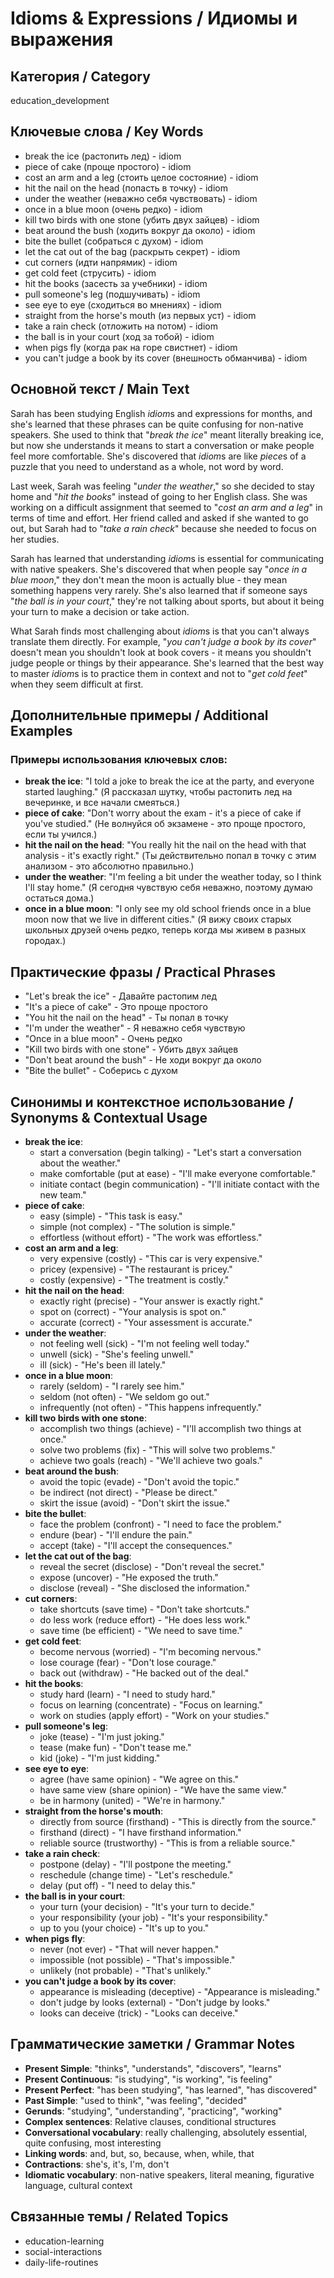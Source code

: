 # Idioms & Expressions / Идиомы и выражения

## Категория / Category
education_development


## Ключевые слова / Key Words
- break the ice (растопить лед) - idiom
- piece of cake (проще простого) - idiom
- cost an arm and a leg (стоить целое состояние) - idiom
- hit the nail on the head (попасть в точку) - idiom
- under the weather (неважно себя чувствовать) - idiom
- once in a blue moon (очень редко) - idiom
- kill two birds with one stone (убить двух зайцев) - idiom
- beat around the bush (ходить вокруг да около) - idiom
- bite the bullet (собраться с духом) - idiom
- let the cat out of the bag (раскрыть секрет) - idiom
- cut corners (идти напрямик) - idiom
- get cold feet (струсить) - idiom
- hit the books (засесть за учебники) - idiom
- pull someone's leg (подшучивать) - idiom
- see eye to eye (сходиться во мнениях) - idiom
- straight from the horse's mouth (из первых уст) - idiom
- take a rain check (отложить на потом) - idiom
- the ball is in your court (ход за тобой) - idiom
- when pigs fly (когда рак на горе свистнет) - idiom
- you can't judge a book by its cover (внешность обманчива) - idiom

## Основной текст / Main Text

Sarah has been studying English *idiom*s and expressions for months, and she's learned that these phrases can be quite confusing for non-native speakers. She used to think that "*break the ice*" meant literally breaking ice, but now she understands it means to start a conversation or make people feel more comfortable. She's discovered that *idiom*s are like *piece*s of a puzzle that you need to understand as a whole, not word by word.

Last week, Sarah was feeling "*under the weather*," so she decided to stay home and "*hit the books*" instead of going to her English class. She was working on a difficult assignment that seemed to "*cost an arm and a leg*" in terms of time and effort. Her friend called and asked if she wanted to go out, but Sarah had to "*take a rain check*" because she needed to focus on her studies.

Sarah has learned that understanding *idiom*s is essential for communicating with native speakers. She's discovered that when people say "*once in a blue moon*," they don't mean the moon is actually blue - they mean something happens very rarely. She's also learned that if someone says "*the ball is in your court*," they're not talking about sports, but about it being your turn to make a decision or take action.

What Sarah finds most challenging about *idiom*s is that you can't always translate them directly. For example, "*you can't judge a book by its cover*" doesn't mean you shouldn't look at book covers - it means you shouldn't judge people or things by their appearance. She's learned that the best way to master *idiom*s is to practice them in context and not to "*get cold feet*" when they seem difficult at first.

## Дополнительные примеры / Additional Examples

### Примеры использования ключевых слов:
- **break the ice**: "I told a joke to break the ice at the party, and everyone started laughing." (Я рассказал шутку, чтобы растопить лед на вечеринке, и все начали смеяться.)
- **piece of cake**: "Don't worry about the exam - it's a piece of cake if you've studied." (Не волнуйся об экзамене - это проще простого, если ты учился.)
- **hit the nail on the head**: "You really hit the nail on the head with that analysis - it's exactly right." (Ты действительно попал в точку с этим анализом - это абсолютно правильно.)
- **under the weather**: "I'm feeling a bit under the weather today, so I think I'll stay home." (Я сегодня чувствую себя неважно, поэтому думаю остаться дома.)
- **once in a blue moon**: "I only see my old school friends once in a blue moon now that we live in different cities." (Я вижу своих старых школьных друзей очень редко, теперь когда мы живем в разных городах.)

## Практические фразы / Practical Phrases

- "Let's break the ice" - Давайте растопим лед
- "It's a piece of cake" - Это проще простого
- "You hit the nail on the head" - Ты попал в точку
- "I'm under the weather" - Я неважно себя чувствую
- "Once in a blue moon" - Очень редко
- "Kill two birds with one stone" - Убить двух зайцев
- "Don't beat around the bush" - Не ходи вокруг да около
- "Bite the bullet" - Соберись с духом

## Синонимы и контекстное использование / Synonyms & Contextual Usage

- **break the ice**: 
  - start a conversation (begin talking) - "Let's start a conversation about the weather."
  - make comfortable (put at ease) - "I'll make everyone comfortable."
  - initiate contact (begin communication) - "I'll initiate contact with the new team."
- **piece of cake**: 
  - easy (simple) - "This task is easy."
  - simple (not complex) - "The solution is simple."
  - effortless (without effort) - "The work was effortless."
- **cost an arm and a leg**: 
  - very expensive (costly) - "This car is very expensive."
  - pricey (expensive) - "The restaurant is pricey."
  - costly (expensive) - "The treatment is costly."
- **hit the nail on the head**: 
  - exactly right (precise) - "Your answer is exactly right."
  - spot on (correct) - "Your analysis is spot on."
  - accurate (correct) - "Your assessment is accurate."
- **under the weather**: 
  - not feeling well (sick) - "I'm not feeling well today."
  - unwell (sick) - "She's feeling unwell."
  - ill (sick) - "He's been ill lately."
- **once in a blue moon**: 
  - rarely (seldom) - "I rarely see him."
  - seldom (not often) - "We seldom go out."
  - infrequently (not often) - "This happens infrequently."
- **kill two birds with one stone**: 
  - accomplish two things (achieve) - "I'll accomplish two things at once."
  - solve two problems (fix) - "This will solve two problems."
  - achieve two goals (reach) - "We'll achieve two goals."
- **beat around the bush**: 
  - avoid the topic (evade) - "Don't avoid the topic."
  - be indirect (not direct) - "Please be direct."
  - skirt the issue (avoid) - "Don't skirt the issue."
- **bite the bullet**: 
  - face the problem (confront) - "I need to face the problem."
  - endure (bear) - "I'll endure the pain."
  - accept (take) - "I'll accept the consequences."
- **let the cat out of the bag**: 
  - reveal the secret (disclose) - "Don't reveal the secret."
  - expose (uncover) - "He exposed the truth."
  - disclose (reveal) - "She disclosed the information."
- **cut corners**: 
  - take shortcuts (save time) - "Don't take shortcuts."
  - do less work (reduce effort) - "He does less work."
  - save time (be efficient) - "We need to save time."
- **get cold feet**: 
  - become nervous (worried) - "I'm becoming nervous."
  - lose courage (fear) - "Don't lose courage."
  - back out (withdraw) - "He backed out of the deal."
- **hit the books**: 
  - study hard (learn) - "I need to study hard."
  - focus on learning (concentrate) - "Focus on learning."
  - work on studies (apply effort) - "Work on your studies."
- **pull someone's leg**: 
  - joke (tease) - "I'm just joking."
  - tease (make fun) - "Don't tease me."
  - kid (joke) - "I'm just kidding."
- **see eye to eye**: 
  - agree (have same opinion) - "We agree on this."
  - have same view (share opinion) - "We have the same view."
  - be in harmony (united) - "We're in harmony."
- **straight from the horse's mouth**: 
  - directly from source (firsthand) - "This is directly from the source."
  - firsthand (direct) - "I have firsthand information."
  - reliable source (trustworthy) - "This is from a reliable source."
- **take a rain check**: 
  - postpone (delay) - "I'll postpone the meeting."
  - reschedule (change time) - "Let's reschedule."
  - delay (put off) - "I need to delay this."
- **the ball is in your court**: 
  - your turn (your decision) - "It's your turn to decide."
  - your responsibility (your job) - "It's your responsibility."
  - up to you (your choice) - "It's up to you."
- **when pigs fly**: 
  - never (not ever) - "That will never happen."
  - impossible (not possible) - "That's impossible."
  - unlikely (not probable) - "That's unlikely."
- **you can't judge a book by its cover**: 
  - appearance is misleading (deceptive) - "Appearance is misleading."
  - don't judge by looks (external) - "Don't judge by looks."
  - looks can deceive (trick) - "Looks can deceive."

## Грамматические заметки / Grammar Notes

- **Present Simple**: "thinks", "understands", "discovers", "learns"
- **Present Continuous**: "is studying", "is working", "is feeling"
- **Present Perfect**: "has been studying", "has learned", "has discovered"
- **Past Simple**: "used to think", "was feeling", "decided"
- **Gerunds**: "studying", "understanding", "practicing", "working"
- **Complex sentences**: Relative clauses, conditional structures
- **Conversational vocabulary**: really challenging, absolutely essential, quite confusing, most interesting
- **Linking words**: and, but, so, because, when, while, that
- **Contractions**: she's, it's, I'm, don't
- **Idiomatic vocabulary**: non-native speakers, literal meaning, figurative language, cultural context

## Связанные темы / Related Topics

- education-learning
- social-interactions
- daily-life-routines

